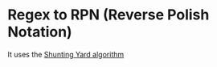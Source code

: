 # Regex to RPN (Reverse Polish Notation)

It uses the [Shunting Yard algorithm](https://www.andreinc.net/2010/10/05/converting-infix-to-rpn-shunting-yard-algorithm)
